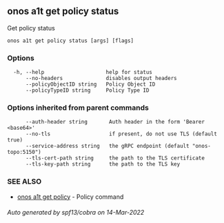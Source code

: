 <!--
SPDX-FileCopyrightText: 2019-present Open Networking Foundation <info@opennetworking.org>

SPDX-License-Identifier: Apache-2.0
-->

## onos a1t get policy status

Get policy status

```
onos a1t get policy status [args] [flags]
```

### Options

```
  -h, --help                    help for status
      --no-headers              disables output headers
      --policyObjectID string   Policy Object ID
      --policyTypeID string     Policy Type ID
```

### Options inherited from parent commands

```
      --auth-header string       Auth header in the form 'Bearer <base64>'
      --no-tls                   if present, do not use TLS (default true)
      --service-address string   the gRPC endpoint (default "onos-topo:5150")
      --tls-cert-path string     the path to the TLS certificate
      --tls-key-path string      the path to the TLS key
```

### SEE ALSO

* [onos a1t get policy](onos_a1t_get_policy.md)	 - Policy command

###### Auto generated by spf13/cobra on 14-Mar-2022
